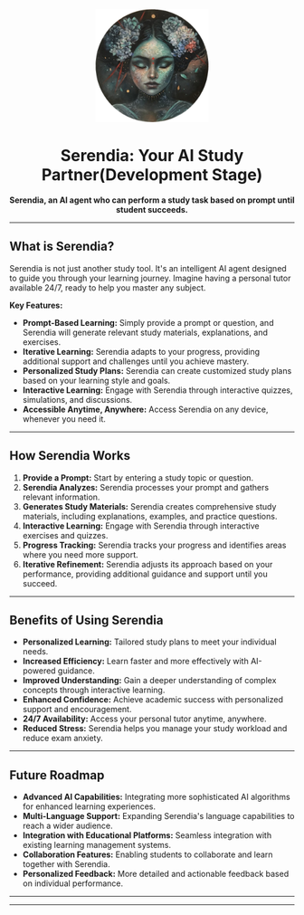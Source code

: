 <p align="center">
  <a href="" rel="noopener">
    <img width=200px height=200px src="./assets/serendia.png" alt="Serendia Logo">
  </a>
</p>

<h1 align="center">Serendia: Your AI Study Partner(Development Stage)</h1>

<p align="center">
  <strong>Serendia, an AI agent who can perform a study task based on prompt until student succeeds.</strong>
</p>

---

## What is Serendia?

Serendia is not just another study tool. It's an intelligent AI agent designed to guide you through your learning journey. Imagine having a personal tutor available 24/7, ready to help you master any subject.

**Key Features:**

* **Prompt-Based Learning:** Simply provide a prompt or question, and Serendia will generate relevant study materials, explanations, and exercises.
* **Iterative Learning:** Serendia adapts to your progress, providing additional support and challenges until you achieve mastery.
* **Personalized Study Plans:** Serendia can create customized study plans based on your learning style and goals.
* **Interactive Learning:** Engage with Serendia through interactive quizzes, simulations, and discussions.
* **Accessible Anytime, Anywhere:** Access Serendia on any device, whenever you need it.

---

## How Serendia Works

1.  **Provide a Prompt:** Start by entering a study topic or question.
2.  **Serendia Analyzes:** Serendia processes your prompt and gathers relevant information.
3.  **Generates Study Materials:** Serendia creates comprehensive study materials, including explanations, examples, and practice questions.
4.  **Interactive Learning:** Engage with Serendia through interactive exercises and quizzes.
5.  **Progress Tracking:** Serendia tracks your progress and identifies areas where you need more support.
6.  **Iterative Refinement:** Serendia adjusts its approach based on your performance, providing additional guidance and support until you succeed.

---

## Benefits of Using Serendia

* **Personalized Learning:** Tailored study plans to meet your individual needs.
* **Increased Efficiency:** Learn faster and more effectively with AI-powered guidance.
* **Improved Understanding:** Gain a deeper understanding of complex concepts through interactive learning.
* **Enhanced Confidence:** Achieve academic success with personalized support and encouragement.
* **24/7 Availability:** Access your personal tutor anytime, anywhere.
* **Reduced Stress:** Serendia helps you manage your study workload and reduce exam anxiety.

---

<!-- ## Getting Started with Serendia -->

<!-- 
1.  **Sign Up:** Create an account on the Serendia platform.
2.  **Enter a Prompt:** Start by entering a study topic or question.
3.  **Engage with Serendia:** Follow Serendia's guidance and participate in interactive exercises.
4.  **Track Your Progress:** Monitor your progress and identify areas for improvement.
5.  **Achieve Success:** Continue learning with Serendia until you master the subject.

--- -->

## Future Roadmap

* **Advanced AI Capabilities:** Integrating more sophisticated AI algorithms for enhanced learning experiences.
* **Multi-Language Support:** Expanding Serendia's language capabilities to reach a wider audience.
* **Integration with Educational Platforms:** Seamless integration with existing learning management systems.
* **Collaboration Features:** Enabling students to collaborate and learn together with Serendia.
* **Personalized Feedback:** More detailed and actionable feedback based on individual performance.

---

<!-- ## Contact

For any questions or inquiries, please contact us at:

* Email: [your.email@example.com]
* Website: [your website URL] -->

---
<!-- 
**Empower your learning journey with Serendia, your dedicated AI study partner.** -->